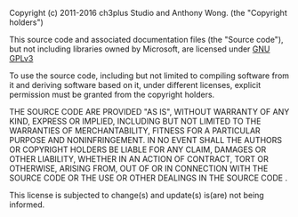 Copyright (c) 2011-2016 ch3plus Studio and Anthony Wong. (the "Copyright holders")

This source code and associated documentation files (the "Source code"), but not including libraries owned by Microsoft, are licensed under [GNU GPLv3](http://choosealicense.com/licenses/gpl-3.0/)

To use the source code, including but not limited to compiling software from it and deriving software based on it, under different licenses, explicit permission must be granted from the copyright holders.

THE SOURCE CODE ARE PROVIDED "AS IS", WITHOUT WARRANTY OF ANY KIND, EXPRESS OR IMPLIED, INCLUDING BUT NOT LIMITED TO THE WARRANTIES OF MERCHANTABILITY, FITNESS FOR A PARTICULAR PURPOSE AND NONINFRINGEMENT. IN NO EVENT SHALL THE AUTHORS OR COPYRIGHT HOLDERS BE LIABLE FOR ANY CLAIM, DAMAGES OR OTHER LIABILITY, WHETHER IN AN ACTION OF CONTRACT, TORT OR OTHERWISE, ARISING FROM, OUT OF OR IN CONNECTION WITH THE  SOURCE CODE OR THE USE OR OTHER DEALINGS IN THE SOURCE CODE .

This license is subjected to change(s) and update(s) is(are) not being informed.

